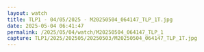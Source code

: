 ```yaml
---
layout: watch
title: TLP1 - 04/05/2025 - M20250504_064147_TLP_1T.jpg
date: 2025-05-04 06:41:47
permalink: /2025/05/04/watch/M20250504_064147_TLP_1
capture: TLP1/2025/202505/20250503/M20250504_064147_TLP_1T.jpg
---
```


